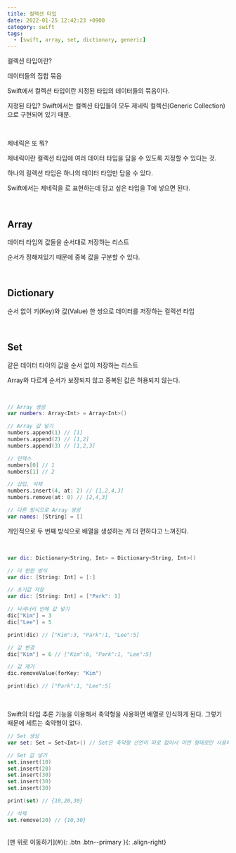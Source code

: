 ```yaml
---
title: 컬렉션 타입
date: 2022-01-25 12:42:23 +0900
category: swift
tags:
  - [swift, array, set, dictionary, generic]
---
```


컬렉션 타입이란?

데이터들의 집합 묶음

Swift에서 컬렉션 타입이란 지정된 타입의 데이터들의 묶음이다.

지정된 타입? Swift에서는 컬렉션 타입들이 모두 제네릭 컬렉션(Generic Collection)으로 구현되어 있기 때문.

<br>

제네릭은 또 뭐?

제네릭이란 컬렉션 타입에 여러 데이터 타입을 담을 수 있도록 지정할 수 있다는 것.

하나의 컬렉션 타입은 하나의 데이터 타입만 담을 수 있다.

Swift에서는 제네릭을 <T>로 표현하는데 담고 싶은 타입을 T에 넣으면 된다.

<br>
 
<h2>Array</h2> 

데이터 타입의 값들을 순서대로 저장하는 리스트

순서가 정해져있기 때문에 중복 값을 구분할 수 있다.

<br>

<h2>Dictionary</h2>

순서 없이 키(Key)와 값(Value) 한 쌍으로 데이터를 저장하는 컬렉션 타입

<br>

<h2>Set</h2>

같은 데이터 타이의 값을 순서 없이 저장하는 리스트

Array와 다르게 순서가 보장되지 않고 중복된 값은 허용되지 않는다.

<br>

```swift
// Array 생성
var numbers: Array<Int> = Array<Int>()

// Array 값 넣기
numbers.append(1) // [1]
numbers.append(2) // [1,2]
numbers.append(3) // [1,2,3]

// 인덱스
numbers[0] // 1
numbers[1] // 2

// 삽입, 삭제
numbers.insert(4, at: 2) // [1,2,4,3]
numbers.remove(at: 0) // [2,4,3]

// 다른 방식으로 Array 생성
var names: [String] = []
```

개인적으로 두 번째 방식으로 배열을 생성하는 게 더 편하다고 느껴진다.

<br>


```swift
var dic: Dictionary<String, Int> = Dictionary<String, Int>()

// 더 편한 방식
var dic: [String: Int] = [:]

// 초기값 저장
var dic: [String: Int] = ["Park": 1]

// 딕셔너리 안에 값 넣기
dic["Kim"] = 3
dic["Lee"] = 5

print(dic) // ["Kim":3, "Park":1, "Lee":5]

// 값 변경
dic["Kim"] = 6 // ["Kim":6, "Park":1, "Lee":5]

// 값 제거
dic.removeValue(forKey: "Kim")

print(dic) // ["Park":1, "Lee":5]
```
<br>

Swift의 타입 추론 기능을 이용해서 축약형을 사용하면 배열로 인식하게 된다. 그렇기 때문에 세트는 축약형이 없다.

```swift
// Set 생성
var set: Set = Set<Int>() // Set은 축약형 선언이 따로 없어서 이런 형태로만 사용해야한다.

// Set 값 넣기
set.insert(10)
set.insert(20)
set.insert(30)
set.insert(30)
set.insert(30)

print(set) // {10,20,30}

// 삭제
set.remove(20) // {10,30}
```

<br>
[맨 위로 이동하기](#){: .btn .btn--primary }{: .align-right}
<br>